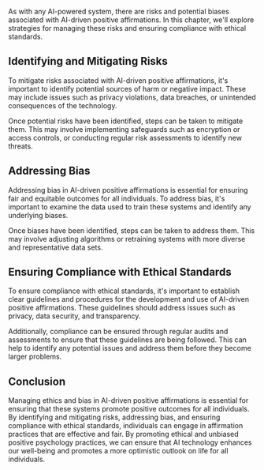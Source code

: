 
As with any AI-powered system, there are risks and potential biases associated with AI-driven positive affirmations. In this chapter, we'll explore strategies for managing these risks and ensuring compliance with ethical standards.

Identifying and Mitigating Risks
--------------------------------

To mitigate risks associated with AI-driven positive affirmations, it's important to identify potential sources of harm or negative impact. These may include issues such as privacy violations, data breaches, or unintended consequences of the technology.

Once potential risks have been identified, steps can be taken to mitigate them. This may involve implementing safeguards such as encryption or access controls, or conducting regular risk assessments to identify new threats.

Addressing Bias
---------------

Addressing bias in AI-driven positive affirmations is essential for ensuring fair and equitable outcomes for all individuals. To address bias, it's important to examine the data used to train these systems and identify any underlying biases.

Once biases have been identified, steps can be taken to address them. This may involve adjusting algorithms or retraining systems with more diverse and representative data sets.

Ensuring Compliance with Ethical Standards
------------------------------------------

To ensure compliance with ethical standards, it's important to establish clear guidelines and procedures for the development and use of AI-driven positive affirmations. These guidelines should address issues such as privacy, data security, and transparency.

Additionally, compliance can be ensured through regular audits and assessments to ensure that these guidelines are being followed. This can help to identify any potential issues and address them before they become larger problems.

Conclusion
----------

Managing ethics and bias in AI-driven positive affirmations is essential for ensuring that these systems promote positive outcomes for all individuals. By identifying and mitigating risks, addressing bias, and ensuring compliance with ethical standards, individuals can engage in affirmation practices that are effective and fair. By promoting ethical and unbiased positive psychology practices, we can ensure that AI technology enhances our well-being and promotes a more optimistic outlook on life for all individuals.
